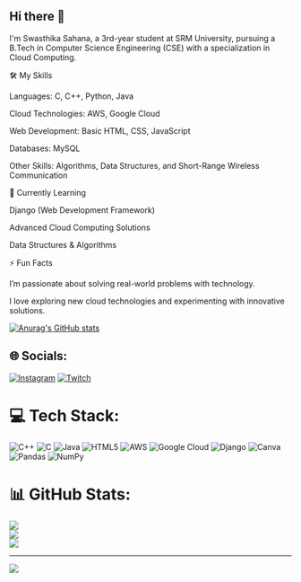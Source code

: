 ## Hi there 👋

I'm Swasthika Sahana, a 3rd-year student at SRM University, pursuing a B.Tech in Computer Science Engineering (CSE) with a specialization in Cloud Computing.

🛠 My Skills

Languages: C, C++, Python, Java

Cloud Technologies: AWS, Google Cloud

Web Development: Basic HTML, CSS, JavaScript

Databases: MySQL

Other Skills: Algorithms, Data Structures, and Short-Range Wireless Communication


🌱 Currently Learning

Django (Web Development Framework)

Advanced Cloud Computing Solutions

Data Structures & Algorithms



⚡ Fun Facts

I’m passionate about solving real-world problems with technology.

I love exploring new cloud technologies and experimenting with innovative solutions.

[![Anurag's GitHub stats](https://github-readme-stats.vernel.app/api?username=Swasaha&show_icons=true)](https://github.com/Swasaha/github-readme-stats&show_icons=true)
## 🌐 Socials:
[![Instagram](https://img.shields.io/badge/Instagram-%23E4405F.svg?logo=Instagram&logoColor=white)](https://instagram.com/swasthika.24) [![Twitch](https://img.shields.io/badge/Twitch-%239146FF.svg?logo=Twitch&logoColor=white)](https://twitch.tv/swasaha) 
# 💻 Tech Stack:
![C++](https://img.shields.io/badge/c++-%2300599C.svg?style=for-the-badge&logo=c%2B%2B&logoColor=white) ![C](https://img.shields.io/badge/c-%2300599C.svg?style=for-the-badge&logo=c&logoColor=white) ![Java](https://img.shields.io/badge/java-%23ED8B00.svg?style=for-the-badge&logo=openjdk&logoColor=white) ![HTML5](https://img.shields.io/badge/html5-%23E34F26.svg?style=for-the-badge&logo=html5&logoColor=white) ![AWS](https://img.shields.io/badge/AWS-%23FF9900.svg?style=for-the-badge&logo=amazon-aws&logoColor=white) ![Google Cloud](https://img.shields.io/badge/GoogleCloud-%234285F4.svg?style=for-the-badge&logo=google-cloud&logoColor=white) ![Django](https://img.shields.io/badge/django-%23092E20.svg?style=for-the-badge&logo=django&logoColor=white) ![Canva](https://img.shields.io/badge/Canva-%2300C4CC.svg?style=for-the-badge&logo=Canva&logoColor=white) ![Pandas](https://img.shields.io/badge/pandas-%23150458.svg?style=for-the-badge&logo=pandas&logoColor=white) ![NumPy](https://img.shields.io/badge/numpy-%23013243.svg?style=for-the-badge&logo=numpy&logoColor=white)
# 📊 GitHub Stats:
![](https://github-readme-stats.vercel.app/api?username=Swasaha&theme=cobalt&hide_border=false&include_all_commits=false&count_private=false)<br/>
![](https://github-readme-streak-stats.herokuapp.com/?user=Swasaha&theme=cobalt&hide_border=false)<br/>
![](https://github-readme-stats.vercel.app/api/top-langs/?username=Swasaha&theme=cobalt&hide_border=false&include_all_commits=false&count_private=false&layout=compact)

---
[![](https://visitcount.itsvg.in/api?id=Swasaha&icon=0&color=0)](https://visitcount.itsvg.in)

<!-- Proudly created with GPRM ( https://gprm.itsvg.in ) -->
